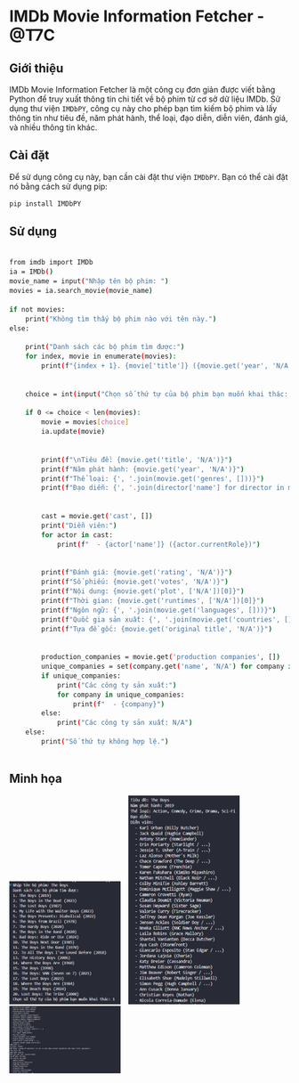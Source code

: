 # IMDb Movie Information Fetcher - @T7C

## Giới thiệu
IMDb Movie Information Fetcher là một công cụ đơn giản được viết bằng Python để truy xuất thông tin chi tiết về bộ phim từ cơ sở dữ liệu IMDb. Sử dụng thư viện `IMDbPY`, công cụ này cho phép bạn tìm kiếm bộ phim và lấy thông tin như tiêu đề, năm phát hành, thể loại, đạo diễn, diễn viên, đánh giá, và nhiều thông tin khác.


## Cài đặt
Để sử dụng công cụ này, bạn cần cài đặt thư viện `IMDbPY`. Bạn có thể cài đặt nó bằng cách sử dụng pip:

```bash
pip install IMDbPY
```


## Sử dụng

```bash 

from imdb import IMDb
ia = IMDb()
movie_name = input("Nhập tên bộ phim: ")
movies = ia.search_movie(movie_name)

if not movies:
    print("Không tìm thấy bộ phim nào với tên này.")
else:

    print("Danh sách các bộ phim tìm được:")
    for index, movie in enumerate(movies):
        print(f"{index + 1}. {movie['title']} ({movie.get('year', 'N/A')})")
    

    choice = int(input("Chọn số thứ tự của bộ phim bạn muốn khai thác: ")) - 1
    
    if 0 <= choice < len(movies):
        movie = movies[choice]
        ia.update(movie)


        print(f"\nTiêu đề: {movie.get('title', 'N/A')}")
        print(f"Năm phát hành: {movie.get('year', 'N/A')}")
        print(f"Thể loại: {', '.join(movie.get('genres', []))}")
        print(f"Đạo diễn: {', '.join(director['name'] for director in movie.get('directors', []))}")
        

        cast = movie.get('cast', [])
        print("Diễn viên:")
        for actor in cast:
            print(f"  - {actor['name']} ({actor.currentRole})")
        

        print(f"Đánh giá: {movie.get('rating', 'N/A')}")
        print(f"Số phiếu: {movie.get('votes', 'N/A')}")
        print(f"Nội dung: {movie.get('plot', ['N/A'])[0]}")
        print(f"Thời gian: {movie.get('runtimes', ['N/A'])[0]}")
        print(f"Ngôn ngữ: {', '.join(movie.get('languages', []))}")
        print(f"Quốc gia sản xuất: {', '.join(movie.get('countries', []))}")
        print(f"Tựa đề gốc: {movie.get('original title', 'N/A')}")


        production_companies = movie.get('production companies', [])
        unique_companies = set(company.get('name', 'N/A') for company in production_companies)
        if unique_companies:
            print("Các công ty sản xuất:")
            for company in unique_companies:
                print(f"  - {company}")
        else:
            print("Các công ty sản xuất: N/A")
    else:
        print("Số thứ tự không hợp lệ.")
        
```




## Minh họa


<div>
    <img src="images/test.png" alt="Example Image 1" width="200" style="margin-right: 10px;" />
    <img src="images/test1.png" alt="Example Image 2" width="200" style="margin-right: 10px;" />
    <img src="images/test2.png" alt="Example Image 3" width="200" />
</div>
